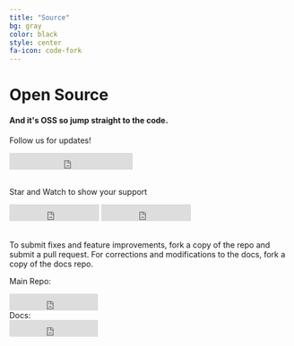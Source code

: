 ```yaml
---
title: "Source"
bg: gray
color: black
style: center
fa-icon: code-fork
---
```


# Open Source

#### And it's OSS so jump straight to the code.

Follow us for updates!<br>
<iframe src="https://ghbtns.com/github-btn.html?user=expeditejs&type=follow&count=true&size=large" frameborder="0" scrolling="0" width="220px" height="30px"></iframe>

<br>Star and Watch to show your support<br>
<iframe src="https://ghbtns.com/github-btn.html?user=expeditejs&repo=expedite&type=star&count=true&size=large" frameborder="0" scrolling="0" width="160px" height="30px"></iframe>

<iframe src="https://ghbtns.com/github-btn.html?user=expeditejs&repo=expedite&type=watch&count=true&size=large&v=2" frameborder="0" scrolling="0" width="160px" height="30px"></iframe>

<br>To submit fixes and feature improvements, fork a copy of the repo and submit a pull request. For corrections and modifications to the docs, fork a copy of the docs repo.<br>

Main Repo:<br>
<iframe src="https://ghbtns.com/github-btn.html?expeditejs&repo=expedite&type=fork&count=true&size=large" frameborder="0" scrolling="0" width="158px" height="30px"></iframe>
<br>Docs:<br>
<iframe src="https://ghbtns.com/github-btn.html?expeditejs&repo=docs&type=fork&count=true&size=large" frameborder="0" scrolling="0" width="158px" height="30px"></iframe>
